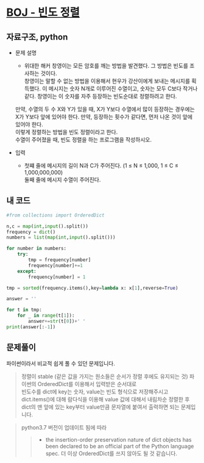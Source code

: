 [BOJ - 빈도 정렬](https://www.acmicpc.net/problem/2910)
===

자료구조, python
---

* 문제 설명
  - 위대한 해커 창영이는 모든 암호를 깨는 방법을 발견했다. 그 방법은 빈도를 조사하는 것이다.  
  창영이는 말할 수 없는 방법을 이용해서 현우가 강산이에게 보내는 메시지를 획득했다. 이 메시지는 숫자 N개로 이루어진 수열이고, 숫자는 모두 C보다 작거나 같다. 창영이는 이 숫자를 자주 등장하는 빈도순대로 정렬하려고 한다.  
  
  만약, 수열의 두 수 X와 Y가 있을 때, X가 Y보다 수열에서 많이 등장하는 경우에는 X가 Y보다 앞에 있어야 한다. 만약, 등장하는 횟수가 같다면, 먼저 나온 것이 앞에 있어야 한다.  
  이렇게 정렬하는 방법을 빈도 정렬이라고 한다.  
  수열이 주어졌을 때, 빈도 정렬을 하는 프로그램을 작성하시오.

   

* 입력  
  - 첫쨰 줄에 메시지의 길이 N과 C가 주어진다. (1 ≤ N ≤ 1,000, 1 ≤ C ≤ 1,000,000,000)  
  둘째 줄에 메시지 수열이 주어진다.

  
  
## 내 코드  

```python
#from collections import OrderedDict

n,c = map(int,input().split())
frequency = dict()
numbers = list(map(int,input().split()))

for number in numbers:
    try:
        tmp = frequency[number]
        frequency[number]+=1
    except:
        frequency[number] = 1

tmp = sorted(frequency.items(),key=lambda x: x[1],reverse=True)

answer = ''

for t in tmp:
    for _ in range(t[1]):
        answer+=str(t[0])+' '
print(answer[:-1])
 ```  

 
## 문제풀이  
 
파이썬이라서 비교적 쉽게 풀 수 있던 문제입니다.  
> 정렬이 stable (같은 값을 가지는 원소들은 순서가 정렬 후에도 유지되는 것)
파이썬의 OrderedDict를 이용해서 입력받은 순서대로  
빈도수를 dict에 key는 숫자, value는 빈도 형식으로 저장해주시고  
dict.items()에 대해 람다식을 이용해 value 값에 대해서 내림차순 정렬한 후  
dict의 맨 앞에 있는 key부터 value만큼 문자열에 붙여서 출력하면 되는 문제입니다.
  
> python3.7 버전이 업데이트 됨에 따라
> > * the insertion-order preservation nature of dict objects has been declared to be an official part of the Python language spec.
> > 더 이상 OrderedDict를 쓰지 않아도 될 것 같습니다.
